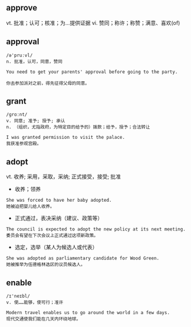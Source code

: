 ## approve
vt. 批准；认可；核准；为…提供证据
vi. 赞同；称许；称赞；满意、喜欢(of)

## approval
```
/ə'pruːvl/
n. 批准，认可，同意，赞同

You need to get your parents' approval before going to the party.

你去参加派对之前，得先征得父母的同意。
```

## grant
```
/ɡrɑːnt/
v. 同意; 准予; 授予; 承认
n. （组织，尤指政府，为特定目的给予的）拨款；给予，授予；合法转让

I was granted permission to visit the palace.
我获准参观宫殿。
```

## adopt
vt. 收养; 采用，采取，采纳; 正式接受，接受; 批准
- 收养；领养
```
She was forced to have her baby adopted.
她被迫把婴儿给人收养。
```
- 正式通过，表决采纳（建议、政策等）
```
The council is expected to adopt the new policy at its next meeting.
委员会有望在下次会议上正式通过这项新政策。
```
- 选定，选举（某人为候选人或代表）
```
She was adopted as parliamentary candidate for Wood Green.
她被推举为伍德格林选区的议员候选人。
```

## enable
```
/ɪ'neɪbl/
v. 使……能够，使可行；准许

Modern travel enables us to go around the world in a few days.
现代交通使我们能在几天内环绕地球。
```